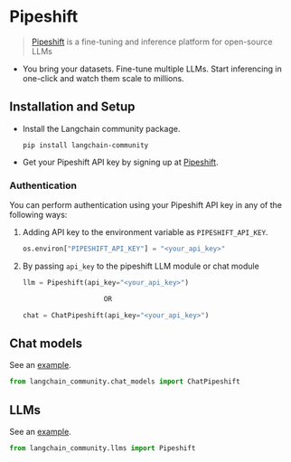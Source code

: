 # Pipeshift

>[Pipeshift](https://pipeshift.com) is a fine-tuning and inference platform for open-source LLMs

- You bring your datasets. Fine-tune multiple LLMs. Start inferencing in one-click and watch them scale to millions.



## Installation and Setup

- Install the Langchain community package.

  ```
  pip install langchain-community
  ```

- Get your Pipeshift API key by signing up at [Pipeshift](https://pipeshift.com).

### Authentication

You can perform authentication using your Pipeshift API key in any of the following ways:

1.  Adding API key to the environment variable as `PIPESHIFT_API_KEY`.

    ```python
    os.environ["PIPESHIFT_API_KEY"] = "<your_api_key>"
    ```

2.  By passing `api_key` to the pipeshift LLM module or chat module

    ```python
    llm = Pipeshift(api_key="<your_api_key>")

                        OR

    chat = ChatPipeshift(api_key="<your_api_key>")
    ```
## Chat models

See an [example](/docs/integrations/chat/pipeshift).

```python
from langchain_community.chat_models import ChatPipeshift
```

## LLMs

See an [example](/docs/integrations/llms/pipeshift).

```python
from langchain_community.llms import Pipeshift 
```
